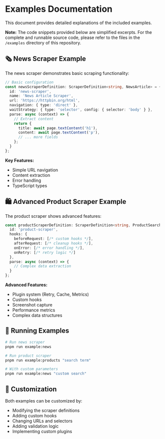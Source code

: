 # Examples Documentation

This document provides detailed explanations of the included examples.

**Note:** The code snippets provided below are simplified excerpts. For the complete and runnable source code, please refer to the files in the `/examples` directory of this repository.

## 🗞️ News Scraper Example

The news scraper demonstrates basic scraping functionality:

```typescript
// Basic configuration
const newsScraperDefinition: ScraperDefinition<string, NewsArticle> = {
  id: 'news-scraper',
  name: 'News Article Scraper',
  url: 'https://httpbin.org/html',
  navigation: { type: 'direct' },
  waitStrategy: { type: 'selector', config: { selector: 'body' } },
  parse: async (context) => {
    // Extract content
    return {
      title: await page.textContent('h1'),
      content: await page.textContent('p'),
      // ... more fields
    };
  }
};
```

**Key Features:**
- Simple URL navigation
- Content extraction
- Error handling
- TypeScript types

## 🛍️ Advanced Product Scraper Example

The product scraper shows advanced features:

```typescript
const productScraperDefinition: ScraperDefinition<string, ProductSearchResult> = {
  id: 'product-scraper',
  hooks: {
    beforeRequest: [/* custom hooks */],
    afterRequest: [/* cleanup hooks */],
    onError: [/* error handling */],
    onRetry: [/* retry logic */]
  },
  parse: async (context) => {
    // Complex data extraction
  }
};
```

**Advanced Features:**
- Plugin system (Retry, Cache, Metrics)
- Custom hooks
- Screenshot capture
- Performance metrics
- Complex data structures

## 🚀 Running Examples

```bash
# Run news scraper
pnpm run example:news

# Run product scraper
pnpm run example:products "search term"

# With custom parameters
pnpm run example:news "custom search"
```

## 🔧 Customization

Both examples can be customized by:
- Modifying the scraper definitions
- Adding custom hooks
- Changing URLs and selectors
- Adding validation logic
- Implementing custom plugins

